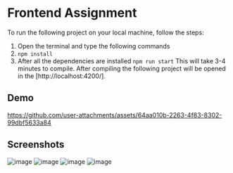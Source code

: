 # Frontend Assignment
To run the following project on your local machine, follow the steps:
1. Open the terminal and type the following commands
2. ```npm install```
3. After all the dependencies are installed
```npm run start```
This will take 3-4 minutes to compile.
After compiling the following project will be opened in the [http://localhost:4200/].

## Demo


https://github.com/user-attachments/assets/64aa010b-2263-4f83-8302-99dbf5633a84



## Screenshots

![image](https://github.com/user-attachments/assets/8eb6661a-3afc-4410-b9b7-e0683a0509be)
![image](https://github.com/user-attachments/assets/01a4bbe3-c0d0-4c8f-b277-b265cc9481cb)
![image](https://github.com/user-attachments/assets/95344388-4faa-4912-929f-3adb9b2a9817)
![image](https://github.com/user-attachments/assets/1a9b3753-63e6-4590-83c9-977fc68ffffd)




